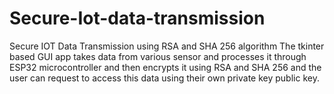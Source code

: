 # Secure-Iot-data-transmission
Secure IOT Data Transmission using RSA and SHA 256 algorithm
The tkinter based GUI app takes data from various sensor and processes it through ESP32 microcontroller and then encrypts it using RSA and SHA 256 and the user can request to access this data using their own private key public key.
